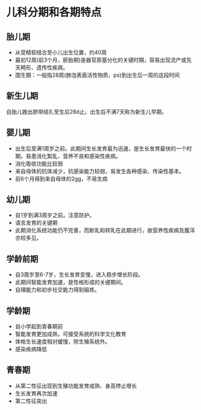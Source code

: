 # 儿科分期和各期特点
## 胎儿期
* 从受精软结合至小儿出生位置，约40周
* 最初12周(前3个月，胚胎期)是器官原基分化的关键时期，容易出现流产或先天畸形、遗传性疾病。
* 围生期：一般指28周(肺泡表面活性物质，ps)到出生后一周的这段时间

## 新生儿期
自胎儿娩出脐带结扎至生后28d止。出生后不满7天称为新生儿早期。

## 婴儿期
* 出生后至满1周岁之前。此期间生长发育最为迅速，是生长发育最快的一个时期。易患消化絮乱、营养不良和感染性疾病。
* 消化吸收功能比较弱
* 来自母体的抗体减少，抗感染能力较弱，易发生各种感染、传染性基本。
* 前6个月得到来自母体的2gg，不易生病

## 幼儿期
* 自1岁到满3周岁之前。注意防护。
* 语言发育的关键期
* 此期消化系统功能仍不完善，而断乳和转乳在此期进行，故营养性疾病及腹泻亦较多见。

## 学龄前期
* 自3周岁至6-7岁，生长发育变慢，进入稳步增长阶段。
* 此期间智能发育加速，是性格形成的关键期间。
* 自理能力和初步社交能力得到锻炼。

## 学龄期
* 自小学起到青春期前
* 智能发育更加成熟，可接受系统的科学文化教育
* 体格生长速度相对缓慢，除生殖系统外。
* 感染疾病降低

## 青春期
* 从第二性征出现到生殖功能发育成熟、身高停止增长
* 生长发育再次加速
* 第二性征突出